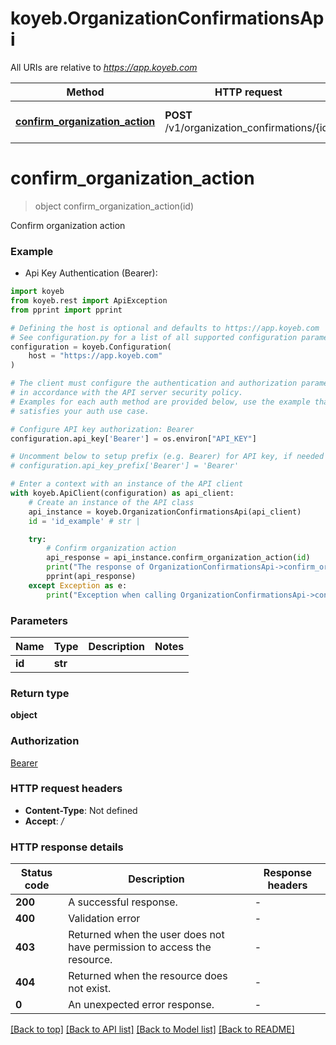 # koyeb.OrganizationConfirmationsApi

All URIs are relative to *https://app.koyeb.com*

Method | HTTP request | Description
------------- | ------------- | -------------
[**confirm_organization_action**](OrganizationConfirmationsApi.md#confirm_organization_action) | **POST** /v1/organization_confirmations/{id} | Confirm organization action


# **confirm_organization_action**
> object confirm_organization_action(id)

Confirm organization action

### Example

* Api Key Authentication (Bearer):

```python
import koyeb
from koyeb.rest import ApiException
from pprint import pprint

# Defining the host is optional and defaults to https://app.koyeb.com
# See configuration.py for a list of all supported configuration parameters.
configuration = koyeb.Configuration(
    host = "https://app.koyeb.com"
)

# The client must configure the authentication and authorization parameters
# in accordance with the API server security policy.
# Examples for each auth method are provided below, use the example that
# satisfies your auth use case.

# Configure API key authorization: Bearer
configuration.api_key['Bearer'] = os.environ["API_KEY"]

# Uncomment below to setup prefix (e.g. Bearer) for API key, if needed
# configuration.api_key_prefix['Bearer'] = 'Bearer'

# Enter a context with an instance of the API client
with koyeb.ApiClient(configuration) as api_client:
    # Create an instance of the API class
    api_instance = koyeb.OrganizationConfirmationsApi(api_client)
    id = 'id_example' # str | 

    try:
        # Confirm organization action
        api_response = api_instance.confirm_organization_action(id)
        print("The response of OrganizationConfirmationsApi->confirm_organization_action:\n")
        pprint(api_response)
    except Exception as e:
        print("Exception when calling OrganizationConfirmationsApi->confirm_organization_action: %s\n" % e)
```



### Parameters


Name | Type | Description  | Notes
------------- | ------------- | ------------- | -------------
 **id** | **str**|  | 

### Return type

**object**

### Authorization

[Bearer](../README.md#Bearer)

### HTTP request headers

 - **Content-Type**: Not defined
 - **Accept**: */*

### HTTP response details

| Status code | Description | Response headers |
|-------------|-------------|------------------|
**200** | A successful response. |  -  |
**400** | Validation error |  -  |
**403** | Returned when the user does not have permission to access the resource. |  -  |
**404** | Returned when the resource does not exist. |  -  |
**0** | An unexpected error response. |  -  |

[[Back to top]](#) [[Back to API list]](../README.md#documentation-for-api-endpoints) [[Back to Model list]](../README.md#documentation-for-models) [[Back to README]](../README.md)

